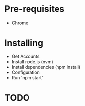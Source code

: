 
# Pre-requisites

- Chrome

# Installing

- Get Accounts
- Install node.js (nvm)
- Install dependencies (npm install)
- Configuration
- Run 'npm start'

# TODO
